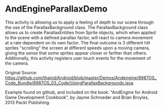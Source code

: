 AndEngineParallaxDemo
=====================

This activity is allowing us to apply a feeling of depth to our scene through the use of the ParallaxBackground class. The ParallaxBackground class allows us to create ParallaxEntities from Sprite objects, which when applied to the scene with a defined parallax factor, will react to camera movement at a rate dependent on its own factor. The final outcome is 3 different hill sprites "scrolling" the screen at different speeds upon a moving camera, giving the sense that some sprites appear closer or farther than others. Additionally, this activity registers user touch events for the movement of the camera.


Original Source: https://github.com/thaind/Android/blob/master/Demos/Andengine/8987OS_Code_Bundle/8987OS_03_Code/UsingParallaxBackgrounds.java

Example found on github, and included on the book: "AndEngine for Android Game Development Cookbook", by Jayme Schroeder and Brian Broyles, 2013 Packt Publishing.

